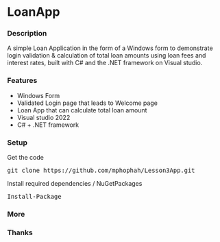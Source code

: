 # LoanApp
### Description

A simple Loan Application in the form of a Windows form to demonstrate login validation & calculation of total loan amounts using loan fees and interest rates, built with C# and the .NET framework on Visual studio. 



### Features

- Windows Form
- Validated Login page that leads to Welcome page
- Loan App that can calculate total loan amount
- Visual studio 2022
- C# + .NET framework


### Setup

Get the code

<pre>git clone https://github.com/mphophah/Lesson3App.git</pre>
 
Install required dependencies / NuGetPackages

<pre>Install-Package</pre>


### More

### Thanks
